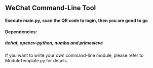 ## WeChat Command-Line Tool
#### Execute main.py, scan the QR code to login, then you are good to go
#### Dependencies:
##### itchat, opencv-python, numba and primesieve

If you want to write your own command-line module, please refer to ModuleTemplate.py for details.